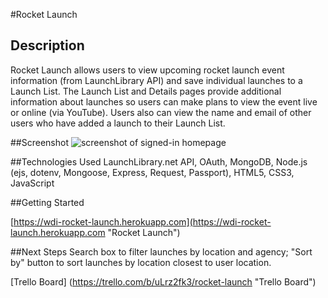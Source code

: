 #Rocket Launch
## Description
Rocket Launch allows users to view upcoming rocket launch event information (from LaunchLibrary API) and save individual launches to a Launch List. The Launch List and Details pages provide additional information about launches so users can make plans to view the event live or online (via YouTube). Users also can view the name and email of other users who have added a launch to their Launch List.

##Screenshot
![screenshot of signed-in homepage](https://imgur.com/a/6gEPGuL)

##Technologies Used
LaunchLibrary.net API, OAuth, MongoDB, Node.js (ejs, dotenv, Mongoose, Express, Request, Passport), HTML5, CSS3, JavaScript

##Getting Started

[https://wdi-rocket-launch.herokuapp.com](https://wdi-rocket-launch.herokuapp.com "Rocket Launch")

##Next Steps
Search box to filter launches by location and agency; 
"Sort by" button to sort launches by location closest to user location. 


[Trello Board] (https://trello.com/b/uLrz2fk3/rocket-launch "Trello Board")
